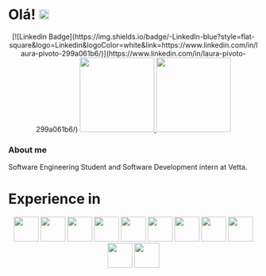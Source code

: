 # Olá! <img height="20" width="20" src="https://user-images.githubusercontent.com/82482184/213014769-59932307-2c84-4da4-b13b-73816bfe084c.png"/>

<div align="center">
[![Linkedin Badge](https://img.shields.io/badge/-LinkedIn-blue?style=flat-square&logo=Linkedin&logoColor=white&link=https://www.linkedin.com/in/laura-pivoto-299a061b6/)](https://www.linkedin.com/in/laura-pivoto-299a061b6/)

  <a href="https://github.com/LauraPivoto">
    <img height="150em" src="https://github-readme-stats.vercel.app/api?username=LauraPivoto&theme=dark&show_icons=true&include_all_commits=true" />
    <img height="150em" src="https://github-readme-stats.vercel.app/api/top-langs/?username=LauraPivoto&layout=compact&langs_count=5&theme=dark&show_icons=true" />
</a>
</div>
    
### About me
Software Engineering Student and Software Development intern at Vetta.

# Experience in
  
<p align="center">
 <img src="https://cdn.jsdelivr.net/gh/devicons/devicon/icons/androidstudio/androidstudio-original.svg" width="50" height="50"/> <img src="https://cdn.jsdelivr.net/gh/devicons/devicon/icons/arduino/arduino-original-wordmark.svg" width="50" height="50"/> <img src="https://cdn.jsdelivr.net/gh/devicons/devicon/icons/canva/canva-original.svg" width="50" height="50"/> <img src="https://cdn.jsdelivr.net/gh/devicons/devicon/icons/cplusplus/cplusplus-original.svg" width="50" height="50"/> <img src="https://cdn.jsdelivr.net/gh/devicons/devicon/icons/dart/dart-original-wordmark.svg" width="50" height="50"/> <img src="https://cdn.jsdelivr.net/gh/devicons/devicon/icons/figma/figma-original.svg" width="50" height="50"/> <img src="https://cdn.jsdelivr.net/gh/devicons/devicon/icons/firebase/firebase-plain-wordmark.svg" width="50" height="50"/> <img src="https://cdn.jsdelivr.net/gh/devicons/devicon/icons/flutter/flutter-original.svg" width="50" height="50"/> <img src="https://cdn.jsdelivr.net/gh/devicons/devicon/icons/vscode/vscode-original.svg" width="50" height="50"/> <img src="https://cdn.jsdelivr.net/gh/devicons/devicon/icons/java/java-original-wordmark.svg" width="50" height="50"/> <img src="https://cdn.jsdelivr.net/gh/devicons/devicon/icons/mysql/mysql-original-wordmark.svg" width="50" height="50"/> 
</p>
